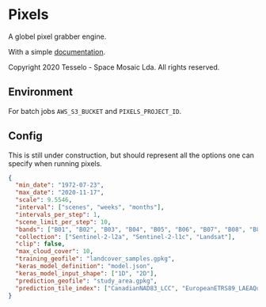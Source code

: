 # Pixels
A globel pixel grabber engine.

With a simple [documentation](docs/index.rst).

Copyright 2020 Tesselo - Space Mosaic Lda. All rights reserved.

## Environment
For batch jobs `AWS_S3_BUCKET` and `PIXELS_PROJECT_ID`.

## Config
This is still under construction, but should represent all the options one can
specify when running pixels.
```json
{
  "min_date": "1972-07-23",
  "max_date": "2020-11-17",
  "scale": 9.5546,
  "interval": ["scenes", "weeks", "months"],
  "intervals_per_step": 1,
  "scene_limit_per_step": 10,
  "bands": ["B01", "B02", "B03", "B04", "B05", "B06", "B07", "B08", "B8A", "B09", "B10", "B11", "B12"],
  "collection": ["Sentinel-2-l2a", "Sentinel-2-l1c", "Landsat"],
  "clip": false,
  "max_cloud_cover": 10,
  "training_geofile": "landcover_samples.gpkg",
  "keras_model_definition": "model.json",
  "keras_model_input_shape": ["1D", "2D"],
  "prediction_geofile": "study_area.gpkg",
  "prediction_tile_index": ["CanadianNAD83_LCC", "EuropeanETRS89_LAEAQuad", "LINZAntarticaMapTilegrid", "NZTM2000", "UPSAntarcticWGS84Quad", "UPSArcticWGS84Quad", "UTM31WGS84Quad", "WebMercatorQuad", "WorldCRS84Quad", "WorldMercatorWGS84Quad"],
}
```
